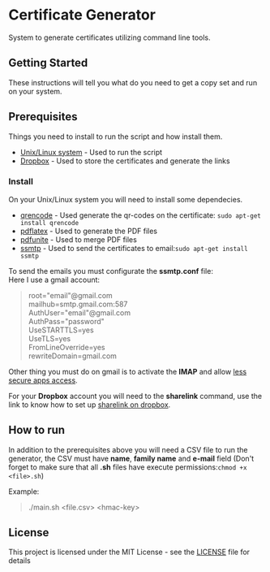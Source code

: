 # Certificate Generator
System to generate certificates utilizing command line tools.

## Getting Started
These instructions will tell you what do you need to get a copy set and run on your system.


## Prerequisites
Things you need to install to run the script and how install them.

* [Unix/Linux system](https://en.wikipedia.org/wiki/Linux) - Used to run the script  
* [Dropbox](https://www.dropbox.com/) - Used to store the certificates and generate the links 

### Install 
On your Unix/Linux system you will need to install some dependecies.

* [qrencode](https://linux.die.net/man/1/qrencode) - Used generate the qr-codes on the certificate: ```sudo apt-get install qrencode```
* [pdflatex](https://linux.die.net/man/1/pdflatex) - Used to generate the PDF files
* [pdfunite](https://www.manpagez.com/man/1/pdfunite/) - Used to merge PDF files 
* [ssmtp](https://wiki.archlinux.org/index.php/SSMTP) - Used to send the certificates to email:```sudo apt-get install ssmtp```

To send the emails you must configurate the **ssmtp.conf** file:  
Here I use a gmail account:  
> root="email"@gmail.com  
> mailhub=smtp.gmail.com:587  
> AuthUser="email"@gmail.com  
> AuthPass="password"  
> UseSTARTTLS=yes  
> UseTLS=yes  
> FromLineOverride=yes  
> rewriteDomain=gmail.com

Other thing you must do on gmail is to activate the **IMAP** and allow [less secure apps access](https://myaccount.google.com/security).

For your **Dropbox** account you will need to the **sharelink** command, use the link to know how to set up
[sharelink on dropbox](https://askubuntu.com/questions/777878/how-to-integrate-dropbox-in-thunar/777879#777879).

## How to run
In addition to the prerequisites above you will need a CSV file to run the generator, the CSV must have **name**, **family name** and **e-mail** field (Don't forget to make sure that all **.sh** files have execute permissions:```chmod +x <file>.sh```)

Example: 
> ./main.sh <file.csv> \<hmac-key>
 
## License

This project is licensed under the MIT License - see the [LICENSE](LICENSE) file for details
